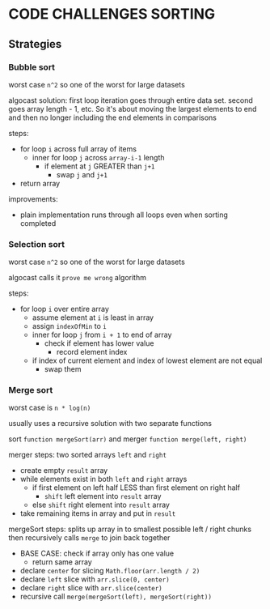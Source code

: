 # CODE CHALLENGES SORTING

## Strategies

### Bubble sort

worst case `n^2` so one of the worst for large datasets

algocast solution:
first loop iteration goes through entire data set.
second goes array length - 1, etc.
So it's about moving the largest elements to end and then no longer including the end elements in comparisons

steps:

- for loop `i` across full array of items
  - inner for loop `j` across `array-i-1` length
    - if element at `j` GREATER than `j+1`
      - swap `j` and `j+1`
- return array

improvements:

- plain implementation runs through all loops even when sorting completed

### Selection sort

worst case `n^2` so one of the worst for large datasets

algocast calls it `prove me wrong` algorithm

steps:

- for loop `i` over entire array
  - assume element at `i` is least in array
  - assign `indexOfMin` to `i`
  - inner for loop `j` from `i + 1` to end of array
    - check if element has lower value
      - record element index
  - if index of current element and index of lowest element are not equal
    - swap them

### Merge sort

worst case is `n * log(n)`

usually uses a recursive solution with two separate functions

sort `function mergeSort(arr)` and merger `function merge(left, right)`

merger steps:
two sorted arrays `left` and `right`

- create empty `result` array
- while elements exist in both `left` and `right` arrays
  - if first element on left half LESS than first element on right half
    - `shift` left element into `result` array
  - else `shift` right element into `result` array
- take remaining items in array and put in `result`

mergeSort steps:
splits up array in to smallest possible left / right chunks
then recursively calls `merge` to join back together

- BASE CASE: check if array only has one value
  - return same array
- declare `center` for slicing `Math.floor(arr.length / 2)`
- declare `left` slice with `arr.slice(0, center)`
- declare `right` slice with `arr.slice(center)`
- recursive call `merge(mergeSort(left), mergeSort(right))`

